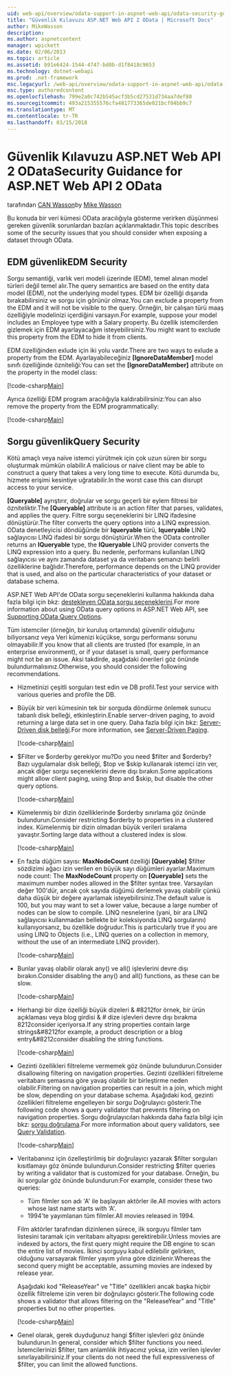 ```yaml
---
uid: web-api/overview/odata-support-in-aspnet-web-api/odata-security-guidance
title: "Güvenlik Kılavuzu ASP.NET Web API 2 OData | Microsoft Docs"
author: MikeWasson
description: 
ms.author: aspnetcontent
manager: wpickett
ms.date: 02/06/2013
ms.topic: article
ms.assetid: b91e6424-1544-4747-bd0b-d1f8418c9653
ms.technology: dotnet-webapi
ms.prod: .net-framework
msc.legacyurl: /web-api/overview/odata-support-in-aspnet-web-api/odata-security-guidance
msc.type: authoredcontent
ms.openlocfilehash: 799e2a0c742b545acf3b5cd27531d734aa7def80
ms.sourcegitcommit: 493a215355576cfa481773365de021bcf04bb9c7
ms.translationtype: MT
ms.contentlocale: tr-TR
ms.lasthandoff: 03/15/2018
---
```

<a name="security-guidance-for-aspnet-web-api-2-odata"></a><span data-ttu-id="9dfb9-102">Güvenlik Kılavuzu ASP.NET Web API 2 OData</span><span class="sxs-lookup"><span data-stu-id="9dfb9-102">Security Guidance for ASP.NET Web API 2 OData</span></span>
====================
<span data-ttu-id="9dfb9-103">tarafından [CAN Wasson](https://github.com/MikeWasson)</span><span class="sxs-lookup"><span data-stu-id="9dfb9-103">by [Mike Wasson](https://github.com/MikeWasson)</span></span>

<span data-ttu-id="9dfb9-104">Bu konuda bir veri kümesi OData aracılığıyla gösterme verirken düşünmesi gereken güvenlik sorunlardan bazıları açıklanmaktadır.</span><span class="sxs-lookup"><span data-stu-id="9dfb9-104">This topic describes some of the security issues that you should consider when exposing a dataset through OData.</span></span>

## <a name="edm-security"></a><span data-ttu-id="9dfb9-105">EDM güvenlik</span><span class="sxs-lookup"><span data-stu-id="9dfb9-105">EDM Security</span></span>

<span data-ttu-id="9dfb9-106">Sorgu semantiği, varlık veri modeli üzerinde (EDM), temel alınan model türleri değil temel alır.</span><span class="sxs-lookup"><span data-stu-id="9dfb9-106">The query semantics are based on the entity data model (EDM), not the underlying model types.</span></span> <span data-ttu-id="9dfb9-107">EDM bir özelliği dışarıda bırakabilirsiniz ve sorgu için görünür olmaz.</span><span class="sxs-lookup"><span data-stu-id="9dfb9-107">You can exclude a property from the EDM and it will not be visible to the query.</span></span> <span data-ttu-id="9dfb9-108">Örneğin, bir çalışan türü maaş özelliğiyle modelinizi içerdiğini varsayın.</span><span class="sxs-lookup"><span data-stu-id="9dfb9-108">For example, suppose your model includes an Employee type with a Salary property.</span></span> <span data-ttu-id="9dfb9-109">Bu özellik istemcilerden gizlemek için EDM ayarlayacağım isteyebilirsiniz.</span><span class="sxs-lookup"><span data-stu-id="9dfb9-109">You might want to exclude this property from the EDM to hide it from clients.</span></span>

<span data-ttu-id="9dfb9-110">EDM özelliğinden exlude için iki yolu vardır.</span><span class="sxs-lookup"><span data-stu-id="9dfb9-110">There are two ways to exlude a property from the EDM.</span></span> <span data-ttu-id="9dfb9-111">Ayarlayabileceğiniz **[IgnoreDataMember]** model sınıfı özelliğinde özniteliği:</span><span class="sxs-lookup"><span data-stu-id="9dfb9-111">You can set the **[IgnoreDataMember]** attribute on the property in the model class:</span></span>

[!code-csharp[Main](odata-security-guidance/samples/sample1.cs)]

<span data-ttu-id="9dfb9-112">Ayrıca özelliği EDM program aracılığıyla kaldırabilirsiniz:</span><span class="sxs-lookup"><span data-stu-id="9dfb9-112">You can also remove the property from the EDM programmatically:</span></span>

[!code-csharp[Main](odata-security-guidance/samples/sample2.cs)]

## <a name="query-security"></a><span data-ttu-id="9dfb9-113">Sorgu güvenlik</span><span class="sxs-lookup"><span data-stu-id="9dfb9-113">Query Security</span></span>

<span data-ttu-id="9dfb9-114">Kötü amaçlı veya naïve istemci yürütmek için çok uzun süren bir sorgu oluşturmak mümkün olabilir.</span><span class="sxs-lookup"><span data-stu-id="9dfb9-114">A malicious or naive client may be able to construct a query that takes a very long time to execute.</span></span> <span data-ttu-id="9dfb9-115">Kötü durumda bu, hizmete erişimi kesintiye uğratabilir.</span><span class="sxs-lookup"><span data-stu-id="9dfb9-115">In the worst case this can disrupt access to your service.</span></span>

<span data-ttu-id="9dfb9-116">**[Queryable]** ayrıştırır, doğrular ve sorgu geçerli bir eylem filtresi bir özniteliktir.</span><span class="sxs-lookup"><span data-stu-id="9dfb9-116">The **[Queryable]** attribute is an action filter that parses, validates, and applies the query.</span></span> <span data-ttu-id="9dfb9-117">Filtre sorgu seçeneklerini bir LINQ ifadesine dönüştürür.</span><span class="sxs-lookup"><span data-stu-id="9dfb9-117">The filter converts the query options into a LINQ expression.</span></span> <span data-ttu-id="9dfb9-118">OData denetleyicisi döndüğünde bir **Iqueryable** türü, **Iqueryable** LINQ sağlayıcısı LINQ ifadesi bir sorgu dönüştürür.</span><span class="sxs-lookup"><span data-stu-id="9dfb9-118">When the OData controller returns an **IQueryable** type, the **IQueryable** LINQ provider converts the LINQ expression into a query.</span></span> <span data-ttu-id="9dfb9-119">Bu nedenle, performans kullanılan LINQ sağlayıcısı ve aynı zamanda dataset ya da veritabanı şemanızı belirli özelliklerine bağlıdır.</span><span class="sxs-lookup"><span data-stu-id="9dfb9-119">Therefore, performance depends on the LINQ provider that is used, and also on the particular characteristics of your dataset or database schema.</span></span>

<span data-ttu-id="9dfb9-120">ASP.NET Web API'de OData sorgu seçeneklerini kullanma hakkında daha fazla bilgi için bkz: [destekleyen OData sorgu seçeneklerini](supporting-odata-query-options.md).</span><span class="sxs-lookup"><span data-stu-id="9dfb9-120">For more information about using OData query options in ASP.NET Web API, see [Supporting OData Query Options](supporting-odata-query-options.md).</span></span>

<span data-ttu-id="9dfb9-121">Tüm istemciler (örneğin, bir kuruluş ortamında) güvenilir olduğunu biliyorsanız veya Veri kümenizi küçükse, sorgu performansı sorunu olmayabilir.</span><span class="sxs-lookup"><span data-stu-id="9dfb9-121">If you know that all clients are trusted (for example, in an enterprise environment), or if your dataset is small, query performance might not be an issue.</span></span> <span data-ttu-id="9dfb9-122">Aksi takdirde, aşağıdaki önerileri göz önünde bulundurmalısınız.</span><span class="sxs-lookup"><span data-stu-id="9dfb9-122">Otherwise, you should consider the following recommendations.</span></span>

- <span data-ttu-id="9dfb9-123">Hizmetinizi çeşitli sorguları test edin ve DB profil.</span><span class="sxs-lookup"><span data-stu-id="9dfb9-123">Test your service with various queries and profile the DB.</span></span>
- <span data-ttu-id="9dfb9-124">Büyük bir veri kümesinin tek bir sorguda döndürme önlemek sunucu tabanlı disk belleği, etkinleştirin.</span><span class="sxs-lookup"><span data-stu-id="9dfb9-124">Enable server-driven paging, to avoid returning a large data set in one query.</span></span> <span data-ttu-id="9dfb9-125">Daha fazla bilgi için bkz: [Server-Driven disk belleği](supporting-odata-query-options.md#server-paging).</span><span class="sxs-lookup"><span data-stu-id="9dfb9-125">For more information, see [Server-Driven Paging](supporting-odata-query-options.md#server-paging).</span></span> 

    [!code-csharp[Main](odata-security-guidance/samples/sample3.cs)]
- <span data-ttu-id="9dfb9-126">$Filter ve $orderby gerekiyor mu?</span><span class="sxs-lookup"><span data-stu-id="9dfb9-126">Do you need $filter and $orderby?</span></span> <span data-ttu-id="9dfb9-127">Bazı uygulamalar disk belleği, $top ve $skip kullanarak istemci izin ver, ancak diğer sorgu seçeneklerini devre dışı bırakın.</span><span class="sxs-lookup"><span data-stu-id="9dfb9-127">Some applications might allow client paging, using $top and $skip, but disable the other query options.</span></span> 

    [!code-csharp[Main](odata-security-guidance/samples/sample4.cs)]
- <span data-ttu-id="9dfb9-128">Kümelenmiş bir dizin özelliklerinde $orderby sınırlama göz önünde bulundurun.</span><span class="sxs-lookup"><span data-stu-id="9dfb9-128">Consider restricting $orderby to properties in a clustered index.</span></span> <span data-ttu-id="9dfb9-129">Kümelenmiş bir dizin olmadan büyük verileri sıralama yavaştır.</span><span class="sxs-lookup"><span data-stu-id="9dfb9-129">Sorting large data without a clustered index is slow.</span></span> 

    [!code-csharp[Main](odata-security-guidance/samples/sample5.cs)]
- <span data-ttu-id="9dfb9-130">En fazla düğüm sayısı: **MaxNodeCount** özelliği **[Queryable]** $filter sözdizimi ağacı izin verilen en büyük sayı düğümleri ayarlar.</span><span class="sxs-lookup"><span data-stu-id="9dfb9-130">Maximum node count: The **MaxNodeCount** property on **[Queryable]** sets the maximum number nodes allowed in the $filter syntax tree.</span></span> <span data-ttu-id="9dfb9-131">Varsayılan değer 100'dür, ancak çok sayıda düğümü derlemek yavaş olabilir çünkü daha düşük bir değere ayarlamak isteyebilirsiniz.</span><span class="sxs-lookup"><span data-stu-id="9dfb9-131">The default value is 100, but you may want to set a lower value, because a large number of nodes can be slow to compile.</span></span> <span data-ttu-id="9dfb9-132">LINQ nesnelerine (yani, bir ara LINQ sağlayıcısı kullanmadan bellekte bir koleksiyonda LINQ sorgularını) kullanıyorsanız, bu özellikle doğrudur.</span><span class="sxs-lookup"><span data-stu-id="9dfb9-132">This is particularly true if you are using LINQ to Objects (i.e., LINQ queries on a collection in memory, without the use of an intermediate LINQ provider).</span></span> 

    [!code-csharp[Main](odata-security-guidance/samples/sample6.cs)]
- <span data-ttu-id="9dfb9-133">Bunlar yavaş olabilir olarak any() ve all() işlevlerini devre dışı bırakın.</span><span class="sxs-lookup"><span data-stu-id="9dfb9-133">Consider disabling the any() and all() functions, as these can be slow.</span></span> 

    [!code-csharp[Main](odata-security-guidance/samples/sample7.cs)]
- <span data-ttu-id="9dfb9-134">Herhangi bir dize özelliği büyük dizeleri & #8212for örnek, bir ürün açıklaması veya blog girdisi & # dize işlevleri devre dışı bırakma 8212consider içeriyorsa.</span><span class="sxs-lookup"><span data-stu-id="9dfb9-134">If any string properties contain large strings&#8212for example, a product description or a blog entry&#8212consider disabling the string functions.</span></span> 

    [!code-csharp[Main](odata-security-guidance/samples/sample8.cs)]
- <span data-ttu-id="9dfb9-135">Gezinti özellikleri filtreleme vermemek göz önünde bulundurun.</span><span class="sxs-lookup"><span data-stu-id="9dfb9-135">Consider disallowing filtering on navigation properties.</span></span> <span data-ttu-id="9dfb9-136">Gezinti özellikleri filtreleme veritabanı şemasına göre yavaş olabilir bir birleştirme neden olabilir.</span><span class="sxs-lookup"><span data-stu-id="9dfb9-136">Filtering on navigation properties can result in a join, which might be slow, depending on your database schema.</span></span> <span data-ttu-id="9dfb9-137">Aşağıdaki kod, gezinti özellikleri filtreleme engelleyen bir sorgu Doğrulayıcı gösterir.</span><span class="sxs-lookup"><span data-stu-id="9dfb9-137">The following code shows a query validator that prevents filtering on navigation properties.</span></span> <span data-ttu-id="9dfb9-138">Sorgu doğrulayıcıları hakkında daha fazla bilgi için bkz: [sorgu doğrulama](supporting-odata-query-options.md#query-validation).</span><span class="sxs-lookup"><span data-stu-id="9dfb9-138">For more information about query validators, see [Query Validation](supporting-odata-query-options.md#query-validation).</span></span> 

    [!code-csharp[Main](odata-security-guidance/samples/sample9.cs)]
- <span data-ttu-id="9dfb9-139">Veritabanınız için özelleştirilmiş bir doğrulayıcı yazarak $filter sorguları kısıtlamayı göz önünde bulundurun.</span><span class="sxs-lookup"><span data-stu-id="9dfb9-139">Consider restricting $filter queries by writing a validator that is customized for your database.</span></span> <span data-ttu-id="9dfb9-140">Örneğin, bu iki sorgular göz önünde bulundurun:</span><span class="sxs-lookup"><span data-stu-id="9dfb9-140">For example, consider these two queries:</span></span> 

    - <span data-ttu-id="9dfb9-141">Tüm filmler son adı 'A' ile başlayan aktörler ile.</span><span class="sxs-lookup"><span data-stu-id="9dfb9-141">All movies with actors whose last name starts with ‘A'.</span></span>
    - <span data-ttu-id="9dfb9-142">1994'te yayımlanan tüm filmler.</span><span class="sxs-lookup"><span data-stu-id="9dfb9-142">All movies released in 1994.</span></span>

    <span data-ttu-id="9dfb9-143">Film aktörler tarafından dizinlenen sürece, ilk sorguyu filmler tam listesini taramak için veritabanı altyapısı gerektirebilir.</span><span class="sxs-lookup"><span data-stu-id="9dfb9-143">Unless movies are indexed by actors, the first query might require the DB engine to scan the entire list of movies.</span></span> <span data-ttu-id="9dfb9-144">İkinci sorguyu kabul edilebilir gelirken, olduğunu varsayarak filmler yayım yılına göre dizinlenir.</span><span class="sxs-lookup"><span data-stu-id="9dfb9-144">Whereas the second query might be acceptable, assuming movies are indexed by release year.</span></span>

    <span data-ttu-id="9dfb9-145">Aşağıdaki kod "ReleaseYear" ve "Title" özellikleri ancak başka hiçbir özellik filtreleme izin veren bir doğrulayıcı gösterir.</span><span class="sxs-lookup"><span data-stu-id="9dfb9-145">The following code shows a validator that allows filtering on the "ReleaseYear" and "Title" properties but no other properties.</span></span>

    [!code-csharp[Main](odata-security-guidance/samples/sample10.cs)]
- <span data-ttu-id="9dfb9-146">Genel olarak, gerek duyduğunuz hangi $filter işlevleri göz önünde bulundurun.</span><span class="sxs-lookup"><span data-stu-id="9dfb9-146">In general, consider which $filter functions you need.</span></span> <span data-ttu-id="9dfb9-147">İstemcilerinizi $filter, tam anlamlılık ihtiyacınız yoksa, izin verilen işlevler sınırlayabilirsiniz.</span><span class="sxs-lookup"><span data-stu-id="9dfb9-147">If your clients do not need the full expressiveness of $filter, you can limit the allowed functions.</span></span>
